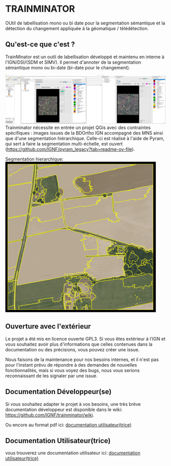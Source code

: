 # TRAINMINATOR
OUtil de labellisation mono ou bi date pour la segmentation sémantique
et la détection du changement appliquée à la géomatique / télédétection.



## Qu'est-ce que c'est ?

TrainMinator est un outil de labellisation développé et maintenu en interne à l'IGN/DSI/(SDM et SIMV).
Il permet d'annoter de la segmentation sémantique mono ou bi-date (bi-date pour le changement).

![Vue d'ensemble](assets/exemple_vue.png)
Trainminator nécessite en entrée un projet QGis avec des contraintes spécifiques : images issues de
la BDOrtho IGN accompagné des MNS ainsi que d'une segmentation hiérarchique. 
Celle-ci est réalisé à l'aide de Pyram, qui sert à faire la segmentation multi-échelle, est ouvert (https://github.com/IGNF/pyram_legacy?tab=readme-ov-file).

Segmentation hierarchique:
![Vue d'ensemble](assets/Segmentations_hierarchiques.gif)

## Ouverture avec l'extérieur

Le projet a été mis en licence ouverte GPL3.
Si vous êtes extérieur à l'IGN et vous souhaitez avoir plus d'informations que celles contenues dans la documentation
ou des précisions,
vous pouvez créer une issue.

Nous faisons de la maintenance pour nos besoins internes, et il n'est pas pour l'instant prévu de répondre à des demandes
de nouvelles fonctionnalités, mais si vous voyez des bugs, nous vous serions reconnaissant de les signaler par une issue.

## Documentation Développeur(se)

Si vous souhaitez adapter le projet à vos besoins, une très brève documentation développeur est disponible dans le wiki: https://github.com/IGNF/trainminator/wiki.

Ou encore au format pdf ici:  [documentation utilisateur(trice)](docs/Documentation_developpeur.pdf)

## Documentation Utilisateur(trice)
vous trouverez une documentation utilisateur ici: [documentation utilisateur(trice)](docs/Documentation_utilisateur.pdf)
